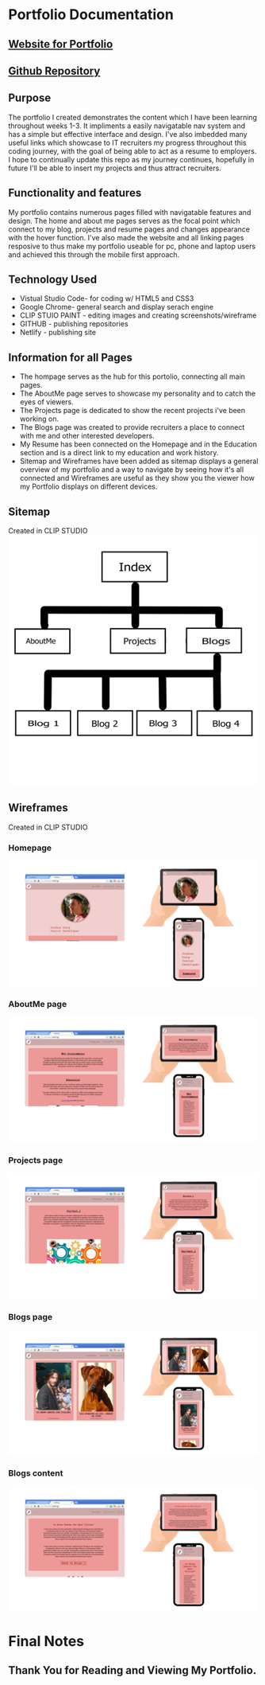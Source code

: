 # Portfolio Documentation

## [Website for Portfolio](https://calm-conkies-04ace2.netlify.app/index.html) 

## [Github Repository](https://github.com/doigiee/JoshuaDoig_T1A2)

## Purpose 
The portfolio I created demonstrates the content which I have been learning throughout weeks 1-3. It impliments a easily navigatable nav system and has a simple but effective interface and design. I've also imbedded many useful links which showcase to IT recruiters my progress throughout this coding journey, with the goal of being able to act as a resume to employers. I hope to continually update this repo as my journey continues, hopefully in future I'll be able to insert my projects and thus attract recruiters. 

## Functionality and features
My portfolio contains numerous pages filled with navigatable features and design. The home and about me pages serves as the focal point which connect to my blog, projects and resume pages and changes appearance with the hover function. I've also made the website and all linking pages resposive to thus make my portfolio useable for pc, phone and laptop users and achieved this through the mobile first approach.

## Technology Used
- Vistual Studio Code- for coding w/ HTML5 and CSS3
- Google Chrome- general search and display serach engine
- CLIP STUIO PAINT - editing images and creating screenshots/wireframe
- GITHUB - publishing repositories
- Netlify - publishing site

## Information for all Pages
- The hompage serves as the hub for this portolio, connecting all main pages.
- The AboutMe page serves to showcase my personality and to catch the eyes of viewers.
- The Projects page is dedicated to show the recent projects i've been working on.
- The Blogs page was created to provide recruiters a place to connect with me and other interested developers.
- My Resume has been connected on the Homepage and in the Education section and is a direct link to my education and work history.
- Sitemap and Wireframes have been added as sitemap displays a general overview of my portfolio and a way to navigate by seeing how it's all connected and Wireframes are useful as they show you the viewer how my Portfolio displays on different devices.

## Sitemap
Created in CLIP STUDIO
![](Sitemap/Sitemap.jpg) 

## Wireframes
Created in CLIP STUDIO
### Homepage
![](Screenshots/Homepage.jpg)
### AboutMe page
![](Screenshots/AboutMe.jpg)
### Projects page
![](Screenshots/Projects.jpg)
### Blogs page
![](Screenshots/Blogs.jpg)
### Blogs content
![](Screenshots/Blogsall.jpg)

# Final Notes
## Thank You for Reading and Viewing My Portfolio.
